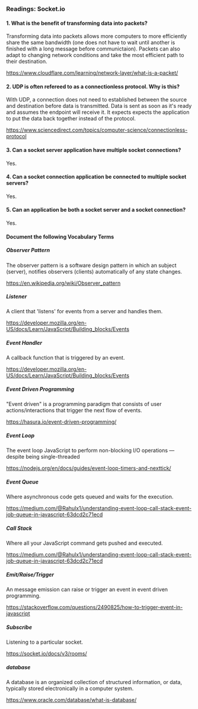 ### Readings: Socket.io

#### 1. What is the benefit of transforming data into packets?

Transforming data into packets allows more computers to more efficiently share the same bandwidth (one does not have to wait until another is finished with a long message before communictaion). Packets can also adapt to changing network conditions and take the most efficient path to their destination.

https://www.cloudflare.com/learning/network-layer/what-is-a-packet/

#### 2. UDP is often refereed to as a connectionless protocol. Why is this?

With UDP, a connection does not need to established between the source and destination before data is transmitted. Data is sent as soon as it's ready and assumes the endpoint will receive it. It expects expects the application to put the data back together instead of the protocol.

https://www.sciencedirect.com/topics/computer-science/connectionless-protocol

#### 3. Can a socket server application have multiple socket connections?

Yes.

#### 4. Can a socket connection application be connected to multiple socket servers?

Yes.

#### 5. Can an application be both a socket server and a socket connection?

Yes.

#### Document the following Vocabulary Terms

##### Observer Pattern

The observer pattern is a software design pattern in which an subject (server), notifies observers (clients) automatically of any state changes.

https://en.wikipedia.org/wiki/Observer_pattern

##### Listener

A client that 'listens' for events from a server and handles them.

https://developer.mozilla.org/en-US/docs/Learn/JavaScript/Building_blocks/Events

##### Event Handler

A callback function that is triggered by an event.

https://developer.mozilla.org/en-US/docs/Learn/JavaScript/Building_blocks/Events

##### Event Driven Programming

"Event driven" is a programming paradigm that consists of user actions/interactions that trigger the next flow of events.

https://hasura.io/event-driven-programming/

##### Event Loop

The event loop JavaScript to perform non-blocking I/O operations — despite being single-threaded

https://nodejs.org/en/docs/guides/event-loop-timers-and-nexttick/

##### Event Queue

Where asynchronous code gets queued and waits for the execution.

https://medium.com/@Rahulx1/understanding-event-loop-call-stack-event-job-queue-in-javascript-63dcd2c71ecd

##### Call Stack

Where all your JavaScript command gets pushed and executed.

https://medium.com/@Rahulx1/understanding-event-loop-call-stack-event-job-queue-in-javascript-63dcd2c71ecd

##### Emit/Raise/Trigger

An message emission can raise or trigger an event in event driven programming.

https://stackoverflow.com/questions/2490825/how-to-trigger-event-in-javascript

##### Subscribe

Listening to a particular socket.

https://socket.io/docs/v3/rooms/

##### database

A database is an organized collection of structured information, or data, typically stored electronically in a computer system.

https://www.oracle.com/database/what-is-database/

